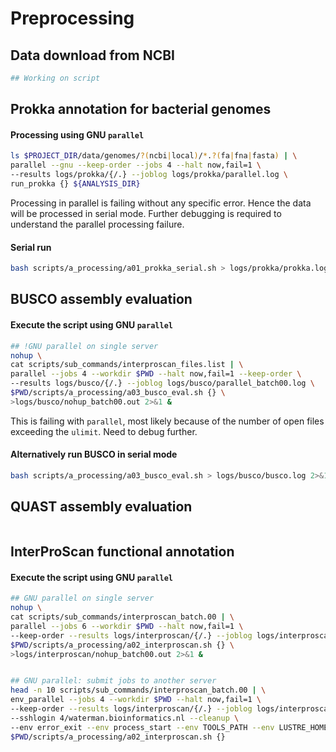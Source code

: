 # Preprocessing

## Data download from NCBI

``` bash
## Working on script
```

## Prokka annotation for bacterial genomes

#### Processing using GNU `parallel`

``` bash
ls $PROJECT_DIR/data/genomes/?(ncbi|local)/*.?(fa|fna|fasta) | \
parallel --gnu --keep-order --jobs 4 --halt now,fail=1 \
--results logs/prokka/{/.} --joblog logs/prokka/parallel.log \
run_prokka {} ${ANALYSIS_DIR}

```

Processing in parallel is failing without any specific error. Hence the data will be processed in serial mode. Further debugging is required to understand the parallel processing failure.

#### Serial run

``` bash
bash scripts/a_processing/a01_prokka_serial.sh > logs/prokka/prokka.log 2>&1 
```

## BUSCO assembly evaluation

#### Execute the script using GNU `parallel`

``` bash
## !GNU parallel on single server
nohup \
cat scripts/sub_commands/interproscan_files.list | \
parallel --jobs 4 --workdir $PWD --halt now,fail=1 --keep-order \
--results logs/busco/{/.} --joblog logs/busco/parallel_batch00.log \
$PWD/scripts/a_processing/a03_busco_eval.sh {} \
>logs/busco/nohup_batch00.out 2>&1 &

```

This is failing with `parallel`, most likely because of the number of open files exceeding the `ulimit`. Need to debug further.

#### Alternatively run BUSCO in serial mode

``` bash
bash scripts/a_processing/a03_busco_eval.sh > logs/busco/busco.log 2>&1
```

## QUAST assembly evaluation

``` bash

```

## InterProScan functional annotation

#### Execute the script using GNU `parallel`

``` bash
## GNU parallel on single server
nohup \
cat scripts/sub_commands/interproscan_batch.00 | \
parallel --jobs 6 --workdir $PWD --halt now,fail=1 \
--keep-order --results logs/interproscan/{/.} --joblog logs/interproscan/parallel_batch00.log \
$PWD/scripts/a_processing/a02_interproscan.sh {} \
>logs/interproscan/nohup_batch00.out 2>&1 &


## GNU parallel: submit jobs to another server
head -n 10 scripts/sub_commands/interproscan_batch.00 | \
env_parallel --jobs 4 --workdir $PWD --halt now,fail=1 \
--keep-order --results logs/interproscan/{/.} --joblog logs/interproscan/parallel.log \
--sshlogin 4/waterman.bioinformatics.nl --cleanup \
--env error_exit --env process_start --env TOOLS_PATH --env LUSTRE_HOME \
$PWD/scripts/a_processing/a02_interproscan.sh {}

```
